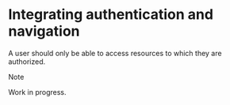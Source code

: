 # Integrating authentication and navigation

A user should only be able to access resources to which they are authorized.

> [!NOTE]
> Work in progress.